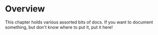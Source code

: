 # Overview

This chapter holds various assorted bits of docs. If you want to document
something, but don't know where to put it, put it here!
